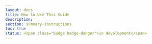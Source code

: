 ```yaml
---
layout: docs
title: How to Use This Guide
description:
section: summary-instructions
toc: true
status: <span class="badge badge-danger">in development</span>
---
```

